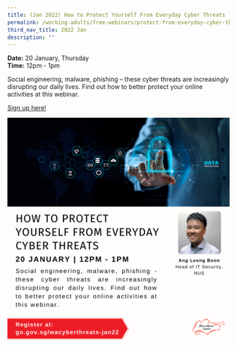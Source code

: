 ```yaml
---
title: (Jan 2022) How to Protect Yourself From Everyday Cyber Threats
permalink: /working-adults/free-webinars/protect-from-everyday-cyber-threats-jan2022/
third_nav_title: 2022 Jan
description: ""
---
```






**Date:** 20 January, Thursday
<br> **Time:** 12pm - 1pm

Social engineering, malware, phishing – these cyber threats are increasingly disrupting our daily lives. Find out how to better protect your online activities at this webinar.

[Sign up here!](https://zoom.us/webinar/register/4516393829400/WN_cb8qDwu9QvCp3VwHuF4_Yw)

![SNT Adults 20 Jan](/images/20-jan-wa.png)